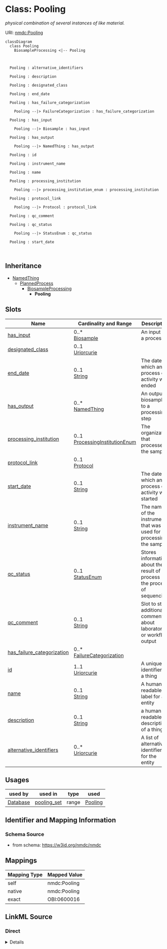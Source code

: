 # Class: Pooling


_physical combination of several instances of like material._





URI: [nmdc:Pooling](https://w3id.org/nmdc/Pooling)















```mermaid
classDiagram
  class Pooling
    BiosampleProcessing <|-- Pooling
    
    
    
  Pooling : alternative_identifiers
    
  Pooling : description
    
  Pooling : designated_class
    
  Pooling : end_date
    
  Pooling : has_failure_categorization
    
    Pooling --|> FailureCategorization : has_failure_categorization
    
  Pooling : has_input
    
    Pooling --|> Biosample : has_input
    
  Pooling : has_output
    
    Pooling --|> NamedThing : has_output
    
  Pooling : id
    
  Pooling : instrument_name
    
  Pooling : name
    
  Pooling : processing_institution
    
    Pooling --|> processing_institution_enum : processing_institution
    
  Pooling : protocol_link
    
    Pooling --|> Protocol : protocol_link
    
  Pooling : qc_comment
    
  Pooling : qc_status
    
    Pooling --|> StatusEnum : qc_status
    
  Pooling : start_date
    
  

```






## Inheritance
* [NamedThing](NamedThing.md)
    * [PlannedProcess](PlannedProcess.md)
        * [BiosampleProcessing](BiosampleProcessing.md)
            * **Pooling**



## Slots

| Name | Cardinality and Range | Description | Inheritance |
| ---  | --- | --- | --- |
| [has_input](has_input.md) | 0..* <br/> [Biosample](Biosample.md) | An input to a process | [BiosampleProcessing](BiosampleProcessing.md), [PlannedProcess](PlannedProcess.md) |
| [designated_class](designated_class.md) | 0..1 <br/> [Uriorcurie](Uriorcurie.md) |  | [PlannedProcess](PlannedProcess.md) |
| [end_date](end_date.md) | 0..1 <br/> [String](String.md) | The date on which any process or activity was ended | [PlannedProcess](PlannedProcess.md) |
| [has_output](has_output.md) | 0..* <br/> [NamedThing](NamedThing.md) | An output biosample to a processing step | [PlannedProcess](PlannedProcess.md) |
| [processing_institution](processing_institution.md) | 0..1 <br/> [ProcessingInstitutionEnum](ProcessingInstitutionEnum.md) | The organization that processed the sample | [PlannedProcess](PlannedProcess.md) |
| [protocol_link](protocol_link.md) | 0..1 <br/> [Protocol](Protocol.md) |  | [PlannedProcess](PlannedProcess.md) |
| [start_date](start_date.md) | 0..1 <br/> [String](String.md) | The date on which any process or activity was started | [PlannedProcess](PlannedProcess.md) |
| [instrument_name](instrument_name.md) | 0..1 <br/> [String](String.md) | The name of the instrument that was used for processing the sample | [PlannedProcess](PlannedProcess.md) |
| [qc_status](qc_status.md) | 0..1 <br/> [StatusEnum](StatusEnum.md) | Stores information about the result of a process (ie the process of sequencin... | [PlannedProcess](PlannedProcess.md) |
| [qc_comment](qc_comment.md) | 0..1 <br/> [String](String.md) | Slot to store additional comments about laboratory or workflow output | [PlannedProcess](PlannedProcess.md) |
| [has_failure_categorization](has_failure_categorization.md) | 0..* <br/> [FailureCategorization](FailureCategorization.md) |  | [PlannedProcess](PlannedProcess.md) |
| [id](id.md) | 1..1 <br/> [Uriorcurie](Uriorcurie.md) | A unique identifier for a thing | [NamedThing](NamedThing.md) |
| [name](name.md) | 0..1 <br/> [String](String.md) | A human readable label for an entity | [NamedThing](NamedThing.md) |
| [description](description.md) | 0..1 <br/> [String](String.md) | a human-readable description of a thing | [NamedThing](NamedThing.md) |
| [alternative_identifiers](alternative_identifiers.md) | 0..* <br/> [Uriorcurie](Uriorcurie.md) | A list of alternative identifiers for the entity | [NamedThing](NamedThing.md) |





## Usages

| used by | used in | type | used |
| ---  | --- | --- | --- |
| [Database](Database.md) | [pooling_set](pooling_set.md) | range | [Pooling](Pooling.md) |






## Identifier and Mapping Information







### Schema Source


* from schema: https://w3id.org/nmdc/nmdc





## Mappings

| Mapping Type | Mapped Value |
| ---  | ---  |
| self | nmdc:Pooling |
| native | nmdc:Pooling |
| exact | OBI:0600016 |





## LinkML Source

<!-- TODO: investigate https://stackoverflow.com/questions/37606292/how-to-create-tabbed-code-blocks-in-mkdocs-or-sphinx -->

### Direct

<details>
```yaml
name: Pooling
description: physical combination of several instances of like material.
from_schema: https://w3id.org/nmdc/nmdc
exact_mappings:
- OBI:0600016
is_a: BiosampleProcessing
slot_usage:
  has_input:
    name: has_input
    domain_of:
    - BiosampleProcessing
    - OmicsProcessing
    - WorkflowExecutionActivity
    - PlannedProcess
    minimum_cardinality: 2
  has_output:
    name: has_output
    domain_of:
    - OmicsProcessing
    - WorkflowExecutionActivity
    - PlannedProcess
    minimum_cardinality: 1
    maximum_cardinality: 1
  id:
    name: id
    domain_of:
    - Biosample
    - Study
    - NamedThing
    - Activity
    required: true
    structured_pattern:
      syntax: '{id_nmdc_prefix}:poolp-{id_shoulder}-{id_blade}{id_version}{id_locus}'
      interpolated: true
class_uri: nmdc:Pooling

```
</details>

### Induced

<details>
```yaml
name: Pooling
description: physical combination of several instances of like material.
from_schema: https://w3id.org/nmdc/nmdc
exact_mappings:
- OBI:0600016
is_a: BiosampleProcessing
slot_usage:
  has_input:
    name: has_input
    domain_of:
    - BiosampleProcessing
    - OmicsProcessing
    - WorkflowExecutionActivity
    - PlannedProcess
    minimum_cardinality: 2
  has_output:
    name: has_output
    domain_of:
    - OmicsProcessing
    - WorkflowExecutionActivity
    - PlannedProcess
    minimum_cardinality: 1
    maximum_cardinality: 1
  id:
    name: id
    domain_of:
    - Biosample
    - Study
    - NamedThing
    - Activity
    required: true
    structured_pattern:
      syntax: '{id_nmdc_prefix}:poolp-{id_shoulder}-{id_blade}{id_version}{id_locus}'
      interpolated: true
attributes:
  has_input:
    name: has_input
    description: An input to a process.
    from_schema: https://w3id.org/nmdc/nmdc
    rank: 1000
    domain: NamedThing
    multivalued: true
    alias: has_input
    owner: Pooling
    domain_of:
    - BiosampleProcessing
    - OmicsProcessing
    - WorkflowExecutionActivity
    - PlannedProcess
    range: Biosample
    minimum_cardinality: 2
  designated_class:
    name: designated_class
    comments:
    - required on all instances in a polymorphic Database slot like planned_process_set
    from_schema: https://w3id.org/nmdc/nmdc
    rank: 1000
    designates_type: true
    alias: designated_class
    owner: Pooling
    domain_of:
    - PlannedProcess
    range: uriorcurie
  end_date:
    name: end_date
    description: The date on which any process or activity was ended
    todos:
    - add date string validation pattern
    comments:
    - We are using string representations of dates until all components of our ecosystem
      can handle ISO 8610 dates
    - The date should be formatted as YYYY-MM-DD
    from_schema: https://w3id.org/nmdc/nmdc
    rank: 1000
    alias: end_date
    owner: Pooling
    domain_of:
    - PlannedProcess
    range: string
  has_output:
    name: has_output
    description: An output biosample to a processing step
    from_schema: https://w3id.org/nmdc/nmdc
    rank: 1000
    domain: NamedThing
    multivalued: true
    alias: has_output
    owner: Pooling
    domain_of:
    - OmicsProcessing
    - WorkflowExecutionActivity
    - PlannedProcess
    range: NamedThing
    minimum_cardinality: 1
    maximum_cardinality: 1
  processing_institution:
    name: processing_institution
    description: The organization that processed the sample.
    from_schema: https://w3id.org/nmdc/nmdc
    rank: 1000
    domain: PlannedProcess
    alias: processing_institution
    owner: Pooling
    domain_of:
    - OmicsProcessing
    - PlannedProcess
    range: processing_institution_enum
  protocol_link:
    name: protocol_link
    from_schema: https://w3id.org/nmdc/nmdc
    rank: 1000
    domain: PlannedProcess
    alias: protocol_link
    owner: Pooling
    domain_of:
    - PlannedProcess
    range: Protocol
  start_date:
    name: start_date
    description: The date on which any process or activity was started
    todos:
    - add date string validation pattern
    comments:
    - We are using string representations of dates until all components of our ecosystem
      can handle ISO 8610 dates
    - The date should be formatted as YYYY-MM-DD
    from_schema: https://w3id.org/nmdc/nmdc
    rank: 1000
    alias: start_date
    owner: Pooling
    domain_of:
    - PlannedProcess
    range: string
  instrument_name:
    name: instrument_name
    description: The name of the instrument that was used for processing the sample.
    from_schema: https://w3id.org/nmdc/nmdc
    rank: 1000
    domain: PlannedProcess
    alias: instrument_name
    owner: Pooling
    domain_of:
    - OmicsProcessing
    - PlannedProcess
    range: string
  qc_status:
    name: qc_status
    description: Stores information about the result of a process (ie the process
      of sequencing a library may have for qc_status of 'fail' if not enough data
      was generated)
    from_schema: https://w3id.org/nmdc/nmdc
    rank: 1000
    alias: qc_status
    owner: Pooling
    domain_of:
    - WorkflowExecutionActivity
    - PlannedProcess
    range: StatusEnum
  qc_comment:
    name: qc_comment
    description: Slot to store additional comments about laboratory or workflow output.
      For workflow output it may describe the particular workflow stage that failed.
      (ie Failed at call-stage due to a malformed fastq file).
    from_schema: https://w3id.org/nmdc/nmdc
    rank: 1000
    alias: qc_comment
    owner: Pooling
    domain_of:
    - WorkflowExecutionActivity
    - PlannedProcess
    range: string
  has_failure_categorization:
    name: has_failure_categorization
    from_schema: https://w3id.org/nmdc/nmdc
    rank: 1000
    multivalued: true
    alias: has_failure_categorization
    owner: Pooling
    domain_of:
    - WorkflowExecutionActivity
    - PlannedProcess
    range: FailureCategorization
  id:
    name: id
    description: A unique identifier for a thing. Must be either a CURIE shorthand
      for a URI or a complete URI
    from_schema: https://w3id.org/nmdc/nmdc
    rank: 1000
    identifier: true
    alias: id
    owner: Pooling
    domain_of:
    - Biosample
    - Study
    - NamedThing
    - Activity
    range: uriorcurie
    required: true
    pattern: ^[a-zA-Z0-9][a-zA-Z0-9_\.]+:[a-zA-Z0-9_][a-zA-Z0-9_\-\/\.,]*$
    structured_pattern:
      syntax: '{id_nmdc_prefix}:poolp-{id_shoulder}-{id_blade}{id_version}{id_locus}'
      interpolated: true
  name:
    name: name
    description: A human readable label for an entity
    from_schema: https://w3id.org/nmdc/nmdc
    rank: 1000
    alias: name
    owner: Pooling
    domain_of:
    - Protocol
    - NamedThing
    - PersonValue
    - Activity
    range: string
  description:
    name: description
    description: a human-readable description of a thing
    from_schema: https://w3id.org/nmdc/nmdc
    rank: 1000
    slot_uri: dcterms:description
    alias: description
    owner: Pooling
    domain_of:
    - Study
    - NamedThing
    - ImageValue
    range: string
  alternative_identifiers:
    name: alternative_identifiers
    description: A list of alternative identifiers for the entity.
    from_schema: https://w3id.org/nmdc/nmdc
    rank: 1000
    multivalued: true
    alias: alternative_identifiers
    owner: Pooling
    domain_of:
    - Biosample
    - Study
    - NamedThing
    - MetaboliteQuantification
    range: uriorcurie
    pattern: ^[a-zA-Z0-9][a-zA-Z0-9_\.]+:[a-zA-Z0-9_][a-zA-Z0-9_\-\/\.,]*$
class_uri: nmdc:Pooling

```
</details>